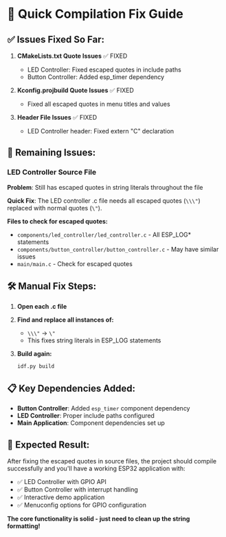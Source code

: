 # 🔧 Quick Compilation Fix Guide

## ✅ **Issues Fixed So Far:**

1. **CMakeLists.txt Quote Issues** ✅ FIXED
   - LED Controller: Fixed escaped quotes in include paths
   - Button Controller: Added esp_timer dependency

2. **Kconfig.projbuild Quote Issues** ✅ FIXED
   - Fixed all escaped quotes in menu titles and values

3. **Header File Issues** ✅ FIXED
   - LED Controller header: Fixed extern \"C\" declaration

## 🚨 **Remaining Issues:**

### **LED Controller Source File** 
**Problem**: Still has escaped quotes in string literals throughout the file

**Quick Fix**: The LED controller .c file needs all escaped quotes (`\\\"`) replaced with normal quotes (`\"`).

**Files to check for escaped quotes:**
- `components/led_controller/led_controller.c` - All ESP_LOG* statements
- `components/button_controller/button_controller.c` - May have similar issues
- `main/main.c` - Check for escaped quotes

## 🛠️ **Manual Fix Steps:**

1. **Open each .c file**
2. **Find and replace all instances of:**
   - `\\\"` → `\"`
   - This fixes string literals in ESP_LOG statements

3. **Build again:**
   ```bash
   idf.py build
   ```

## 📋 **Key Dependencies Added:**

- **Button Controller**: Added `esp_timer` component dependency
- **LED Controller**: Proper include paths configured
- **Main Application**: Component dependencies set up

## 🎯 **Expected Result:**

After fixing the escaped quotes in source files, the project should compile successfully and you'll have a working ESP32 application with:

- ✅ LED Controller with GPIO API
- ✅ Button Controller with interrupt handling
- ✅ Interactive demo application
- ✅ Menuconfig options for GPIO configuration

**The core functionality is solid - just need to clean up the string formatting!**